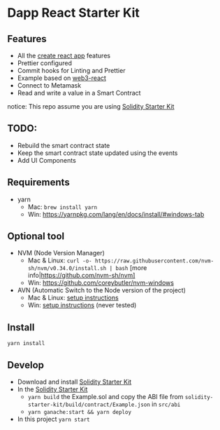 # Dapp React Starter Kit

## Features

- All the [create react app](https://facebook.github.io/create-react-app) features
- Prettier configured
- Commit hooks for Linting and Prettier
- Example based on [web3-react](https://noahzinsmeister.gitbook.io/web3-react/)
- Connect to Metamask
- Read and write a value in a Smart Contract

notice: This repo assume you are using [Solidity Starter Kit](https://github.com/aboutlo/solidity-starter-kit)

## TODO:

- Rebuild the smart contract state
- Keep the smart contract state updated using the events
- Add UI Components

## Requirements

- yarn
  - Mac: `brew install yarn`
  - Win: https://yarnpkg.com/lang/en/docs/install/#windows-tab

## Optional tool

- NVM (Node Version Manager)
  - Mac & Linux: `curl -o- https://raw.githubusercontent.com/nvm-sh/nvm/v0.34.0/install.sh | bash` [more info|https://github.com/nvm-sh/nvm]
  - Win: https://github.com/coreybutler/nvm-windows
- AVN (Automatic Switch to the Node version of the project)
  - Mac & Linux: [setup instructions](https://github.com/wbyoung/avn)
  - Win: [setup instructions](https://github.com/wbyoung/avn/issues/46#issuecomment-357673650) (never tested)

## Install

    yarn install

## Develop

- Download and install [Solidity Starter Kit](https://github.com/aboutlo/solidity-starter-kit)
- In the [Solidity Starter Kit](https://github.com/aboutlo/solidity-starter-kit)
  - `yarn build` the Example.sol and copy the ABI file from `solidity-starter-kit/build/contract/Example.json` in `src/abi`
  - `yarn ganache:start && yarn deploy`
- In this project `yarn start`
